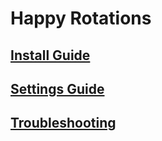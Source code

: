 # Happy Rotations
## [Install Guide](https://github.com/HappyRot/AddOns/wiki/Install-and-Update-Guide)
## [Settings Guide](https://github.com/HappyRot/AddOns/wiki/Settings-Guide) 
## [Troubleshooting](https://github.com/HappyRot/Addons/wiki/Troubleshooting)
